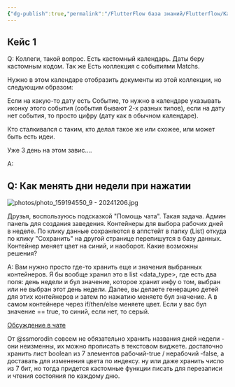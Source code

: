 ```yaml
---
{"dg-publish":true,"permalink":"/FlutterFlow база знаний/Flutterflow/Календарь/","created":"2024-12-06T13:24:42.021-03:00","updated":"2024-12-06T13:24:42.021-03:00"}
---
```


## Кейс 1
Q: Коллеги, такой вопрос.
Есть кастомный календарь. Даты беру кастомным кодом.
Так же Есть коллекция с событиями Matchs. 

Нужно в этом календаре отобразить документы из этой коллекции, но следующим образом:

Если на какую-то дату есть Событие, то нужно в календаре указывать иконку этого события (события бывают 2-х разных типов), если на дату нет события, то просто цифру (дату как в обычном календаре).

Кто сталкивался с таким, кто делал такое же или схожее, или может быть есть идеи.

Уже 3 день на этом завис….

A: 


## Q: Как менять дни недели при нажатии

![photos/photo_159194550_9 - 20241206.jpg](/img/user/Telegram/photos/photo_159194550_9%20-%2020241206.jpg)

Друзья, воспользуюсь подсказкой "Помощь чата". Такая задача. Админ панель для создания заведения. Контейнеры для выбора рабочих дней в неделе. По клику данные сохраняются в аппстейт в папку (List<String>) откуда по клику "Сохранить" на другой странице перепишутся в базу данных. Контейнер меняет цвет на синий, и наоборот. Какие возможны решения?

A: Вам нужно просто где-то хранить еще и значения выбранных контейнеров. Я бы вообще хранил это в list <data_type>, где есть два поля: день недели и бул значение, которое хранит инфу о том, выбран или не выбран этот день недели. Далее, вы делаете генерацию детей для этих контейнеров и затем по нажатию меняете бул значение. А в самом контейнере через if/then/else меняете цвет. Если у вас бул значение == true, то синий, если нет, то серый.

[Обсуждение в чате](https://t.me/flutterflow_rus/12427/46592)

От @ssmorodin
совсем не обязательно хранить названия дней недели - они неизменны, их можно прописать в текстовом виджете.
достаточно хранить лист boolean из 7 элементов рабочий-true / нерабочий -false, а доставать для изменения цвета по индексу.
ну или даже хранить число из 7 бит, но тогда придется кастомные функции писать для перезаписи и чтения состояния по каждому дню.

